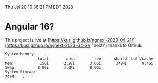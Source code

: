 Thu Jul 20 10:06:21 PM EDT 2023

# Angular 16?


This project is live at [https://kusl.github.io/ngnext-2023-04-21/](https://kusl.github.io/ngnext-2023-04-21/ "next!") thanks to Github.

```bash
System Memory
               total        used        free      shared  buff/cache   available
Mem:            15Gi       2.2Gi       3.6Gi       348Mi       9.4Gi        12Gi
Swap:          8.0Gi       1.0Mi       8.0Gi
System Storage
749M	.
